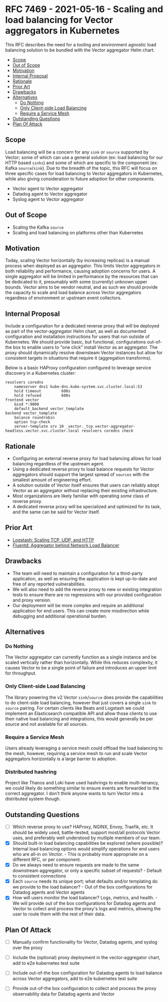 # RFC 7469 - 2021-05-16 - Scaling and load balancing for Vector aggregators in Kubernetes

This RFC describes the need for a tooling and environment agnostic load balancing solution to be bundled with the Vector aggregator Helm chart.

* [Scope](#scope)
* [Out of Scope](#out-of-scope)
* [Motivation](#motivation)
* [Internal Proposal](#internal-proposal)
* [Rationale](#rationale)
* [Prior Art](#prior-art)
* [Drawbacks](#drawbacks)
* [Alternatives](#alternatives)
  * [Do Nothing](#do-nothing)
  * [Only Client-side Load Balancing](#only-client-side-load-balancing)
  * [Require a Service Mesh](#require-a-service-mesh)
* [Outstanding Questions](#outstanding-questions)
* [Plan Of Attack](#plan-of-attack)

## Scope

Load balancing will be a concern for any `sink` or `source` supported by Vector; some of which can use a general solution (ex: load balancing for our HTTP based `sinks`) and some of which are specific to the component (ex: Kafka `source`/`sink`). Due to the breadth of the topic, this RFC will focus on three specific cases for load balancing to Vector aggregators in Kubernetes, while also giving consideration to future adoption for other components.

* Vector agent to Vector aggregator
* Datadog agent to Vector aggregator
* Syslog agent to Vector aggregator

## Out of Scope

* Scaling the Kafka `source`
* Scaling and load balancing on platforms other than Kubernetes

## Motivation

Today, scaling Vector horizontally (by increasing replicas) is a manual process when deployed as an aggregator. This limits Vector aggregators in both reliability and performance, causing adoption concerns for users. A single aggregator will be limited in performance by the resources that can be dedicated to it, presumably with some (currently) unknown upper bounds. Vector aims to be vendor neutral, and as such we should provide the capacity to scale and load balance across Vector aggregators regardless of environment or upstream event collectors.

## Internal Proposal

Include a configuration for a dedicated reverse proxy that will be deployed as part of the vector-aggregator Helm chart, as well as documented configuration and installation instructions for users that run outside of Kubernetes. We should provide basic, but functional, configurations out-of-the box to enable users to "one click" install Vector as an aggregator. The proxy should dynamically resolve downsteam Vector instances but allow for consistent targets in situations that require it (aggregation transforms).

Below is a basic HAProxy configuration configured to leverage service discovery in a Kubernetes cluster:

```haproxy
resolvers coredns
    nameserver dns1 kube-dns.kube-system.svc.cluster.local:53
    hold timeout         600s
    hold refused         600s 
frontend vector
    bind *:9000
    default_backend vector_template
backend vector_template
    balance roundrobin
    option tcp-check         
    server-template srv 10 _vector._tcp.vector-aggregator-headless.vector.svc.cluster.local resolvers coredns check
```

## Rationale

* Configuring an external reverse proxy for load balancing allows for load balancing regardless of the upstream agent.
* Using a dedicated reverse proxy to load balance requests for Vector aggregators should support the largest spread of `sources` with the smallest amount of engineering effort.
* A solution outside of Vector itself ensures that users can reliably adopt Vector as an aggregator without replacing their existing infrastructure.
* Most organizations are likely familiar with operating _some_ class of reverse proxy.
* A dedicated reverse proxy will be specialized and optimized for its task, and the same can be said for Vector itself.

## Prior Art

* [Logstash: Scaling TCP, UDP, and HTTP](https://www.elastic.co/guide/en/logstash/current/deploying-and-scaling.html#_tcp_udp_and_http_protocols)
* [Fluentd: Aggregator behind Network Load Balancer](https://aws.amazon.com/blogs/compute/building-a-scalable-log-solution-aggregator-with-aws-fargate-fluentd-and-amazon-kinesis-data-firehose/)

## Drawbacks

* The team will need to maintain a configuration for a third-party application, as well as ensuring the application is kept up-to-date and free of any reported vulnerabilities.
* We will also need to add the reverse proxy to new or existing integration tests to ensure there are no regressions with our provided configuration and proxy version.
* Our deployment will be more complex and require an additional application for end users. This can create more misdirection while debugging and additional operational burden.

## Alternatives

### Do Nothing

The Vector aggregator can currently function as a single instance and be scaled vertically rather than horizontally. While this reduces complexity, it causes Vector to be a single point of failure and introduces an upper limit for throughput.

### Only Client-side Load Balancing

The library powering the v2 Vector `sink`/`source` does provide the capabilities to do client-side load balancing, however that just covers a single `sink` to `source` pairing. For certain clients like Beats and Logstash we could implement an Elasticsearch compatible API and allow those clients to use their native load balancing and integrations, this would generally be per source and not available for all sources.

### Require a Service Mesh

Users already leveraging a service mesh could offload the load balancing to the mesh, however, requiring a service mesh to run and scale Vector aggregators horizontally is a large barrier to adoption.

### Distributed hashring

Project like Thanos and Loki have used hashrings to enable multi-tenancy, we could likely do something similar to ensure events are forwarded to the correct aggregator. I don't think anyone wants to turn Vector into a distributed system though.

## Outstanding Questions

* [ ] Which reverse proxy to use? HAProxy, NGINX, Envoy, Traefik, etc. It should be widely used, battle-tested, support most/all protocols Vector uses, and preferably well understood by mutliple members of our team.
* [x] Should built-in load balancing capabilities be explored (where possible)? Internal load balancing options would simplify operations for end users who are all-in on Vector. - This is probably more appropriate on a different RFC, or per component.
* [x] Do we always need to ensure requests are made to the same downstream aggregator, or only a specific subset of requests? - Default to consistent connections
* [x] Each `source` needs its unique port; what defaults and/or templating do we provide to the load balancer? - Out of the box configurations for Datadog agents and Vector agents
* [x] How will users monitor the load balancer? Logs, metrics, and health. - We will provide out of the box configurations for Datadog agents and Vector to collect and process the proxy's logs and metrics, allowing the user to route them with the rest of their data.

## Plan Of Attack

* [ ] Manually confirm functionality for Vector, Datadog agents, and syslog over the proxy
* [ ] Include the (optional) proxy deployment in the vector-aggregator chart, add to e2e kubernetes test suite
* [ ] Include out-of-the box configuration for Datadog agents to load balance across Vector aggregators, add to e2e kubernetes test suite
* [ ] Provide out-of-the box configuration to collect and process the proxy observability data for Datadog agents and Vector

